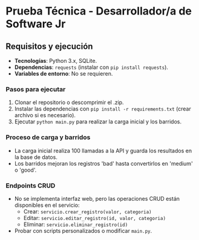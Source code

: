 # Prueba Técnica - Desarrollador/a de Software Jr

## Requisitos y ejecución
- **Tecnologías**: Python 3.x, SQLite.
- **Dependencias**: `requests` (instalar con `pip install requests`).
- **Variables de entorno**: No se requieren.

### Pasos para ejecutar
1. Clonar el repositorio o descomprimir el .zip.
2. Instalar las dependencias con `pip install -r requirements.txt` (crear archivo si es necesario).
3. Ejecutar `python main.py` para realizar la carga inicial y los barridos.

### Proceso de carga y barridos
- La carga inicial realiza 100 llamadas a la API y guarda los resultados en la base de datos.
- Los barridos mejoran los registros 'bad' hasta convertirlos en 'medium' o 'good'.

### Endpoints CRUD
- No se implementa interfaz web, pero las operaciones CRUD están disponibles en el servicio:
  - Crear: `servicio.crear_registro(valor, categoria)`
  - Editar: `servicio.editar_registro(id, valor, categoria)`
  - Eliminar: `servicio.eliminar_registro(id)`
- Probar con scripts personalizados o modificar `main.py`.